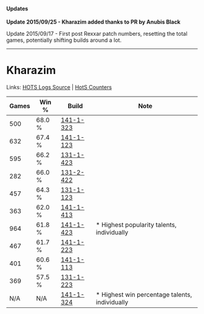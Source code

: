 #### Updates
**Update 2015/09/25 - Kharazim added thanks to PR by Anubis Black**

Update 2015/09/17 - First post Rexxar patch numbers, resetting the total games, potentially shifting builds around a lot.

***

# Kharazim

Links: [HOTS Logs Source](https://www.hotslogs.com/Sitewide/HeroDetails?Hero=Kharazim) | [HotS Counters](http://hotscounters.com/#/hero/Kharazim)

Games  | Win %  | Build     | Note
-----  | -----  | -----     | ----
500    | 68.0 % | [141-1-323](http://www.heroesfire.com/hots/talent-calculator/kharazim#hXzx) | 
632    | 67.4 % | [141-1-123](http://www.heroesfire.com/hots/talent-calculator/kharazim#hXwp) | 
595    | 66.2 % | [131-1-423](http://www.heroesfire.com/hots/talent-calculator/kharazim#h9a_) | 
282    | 66.0 % | [131-2-422](http://www.heroesfire.com/hots/talent-calculator/kharazim#h9qc) | 
457    | 64.3 % | [131-1-123](http://www.heroesfire.com/hots/talent-calculator/kharazim#h9WJ) | 
363    | 62.0 % | [141-1-413](http://www.heroesfire.com/hots/talent-calculator/kharazim#hX_L) | 
964    | 61.8 % | [141-1-423](http://www.heroesfire.com/hots/talent-calculator/kharazim#hX_V) | * Highest popularity talents, individually
467    | 61.7 % | [141-1-223](http://www.heroesfire.com/hots/talent-calculator/kharazim#hXyN) | 
401    | 60.6 % | [141-1-113](http://www.heroesfire.com/hots/talent-calculator/kharazim#hXwf) | 
369    | 57.5 % | [131-1-223](http://www.heroesfire.com/hots/talent-calculator/kharazim#h9Xt) | 
N/A    | N/A    | [141-1-324](http://www.heroesfire.com/hots/talent-calculator/kharazim#hXzy) | * Highest win percentage talents, individually
